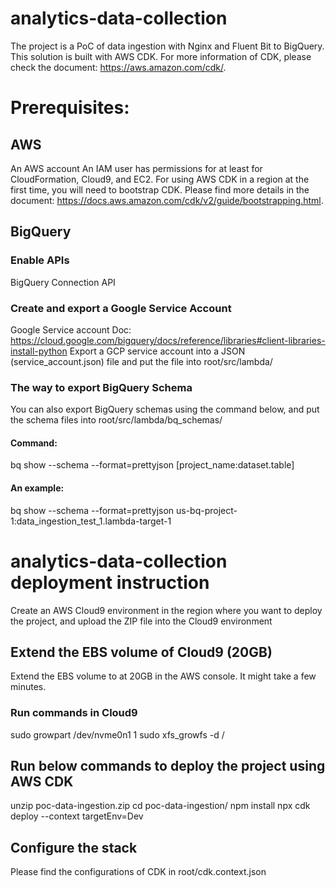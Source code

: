# analytics-data-collection
The project is a PoC of data ingestion with Nginx and Fluent Bit to BigQuery.
This solution is built with AWS CDK. For more information of CDK, please check the document: https://aws.amazon.com/cdk/.

# Prerequisites:
## AWS
An AWS account
An IAM user has permissions for at least for CloudFormation, Cloud9, and EC2.
For using AWS CDK in a region at the first time, you will need to bootstrap CDK. Please find more details in the document: https://docs.aws.amazon.com/cdk/v2/guide/bootstrapping.html.

## BigQuery
### Enable APIs
BigQuery Connection API 

### Create and export a Google Service Account
Google Service account
Doc: https://cloud.google.com/bigquery/docs/reference/libraries#client-libraries-install-python
Export a GCP service account into a JSON (service_account.json) file and put the file into root/src/lambda/

### The way to export BigQuery Schema
You can also export BigQuery schemas using the command below, and put the schema files into root/src/lambda/bq_schemas/
#### Command:
bq show --schema --format=prettyjson [project_name:dataset.table]

#### An example:
bq show --schema --format=prettyjson us-bq-project-1:data_ingestion_test_1.lambda-target-1

# analytics-data-collection deployment instruction
Create an AWS Cloud9 environment in the region where you want to deploy the project, and upload the ZIP file into the Cloud9 environment

## Extend the EBS volume of Cloud9 (20GB)
Extend the EBS volume to at 20GB in the AWS console. It might take a few minutes.
### Run commands in Cloud9
sudo growpart /dev/nvme0n1 1
sudo xfs_growfs -d /

## Run below commands to deploy the project using AWS CDK
unzip poc-data-ingestion.zip
cd poc-data-ingestion/
npm install
npx cdk deploy --context targetEnv=Dev

## Configure the stack
Please find the configurations of CDK in root/cdk.context.json
